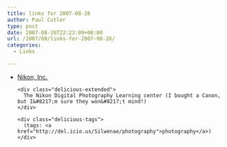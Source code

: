 ```yaml
---
title: links for 2007-08-26
author: Paul Cutler
type: post
date: 2007-08-26T22:23:09+00:00
url: /2007/08/links-for-2007-08-26/
categories:
  - Links

---
```

<ul class="delicious">
  <li>
    <div class="delicious-link">
      <a href="http://www.nikonusa.com/slrlearningcenter/index.php">Nikon, Inc.</a>
    </div>
    
    <div class="delicious-extended">
      The Nikon Digital Photography Learning center (I bought a Canon, but I&#8217;m sure they won&#8217;t mind!)
    </div>
    
    <div class="delicious-tags">
      (tags: <a href="http://del.icio.us/Silwenae/photography">photography</a>)
    </div>
  </li>
</ul>